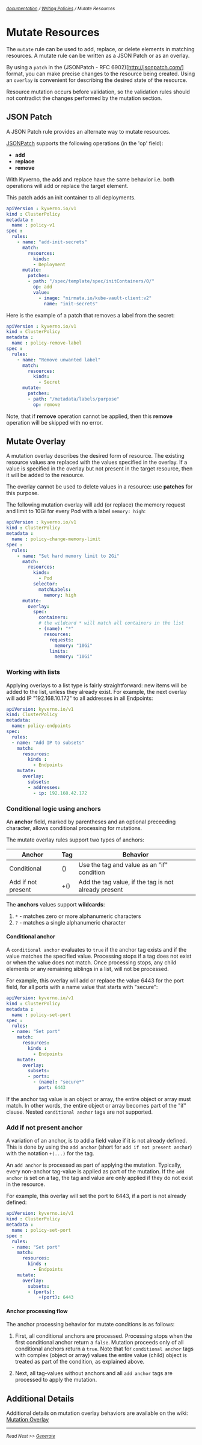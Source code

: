 <small>*[documentation](/README.md#documentation) / [Writing Policies](/documentation/writing-policies.md) / Mutate Resources*</small>

# Mutate Resources

The ```mutate``` rule can be used to add, replace, or delete elements in matching resources. A mutate rule can be written as a JSON Patch or as an overlay. 

By using a ```patch``` in the (JSONPatch - RFC 6902)[http://jsonpatch.com/] format, you can make precise changes to the resource being created. Using an ```overlay``` is convenient for describing the desired state of the resource.

Resource mutation occurs before validation, so the validation rules should not contradict the changes performed by the mutation section.


## JSON Patch

A JSON Patch rule provides an alternate way to mutate resources.

[JSONPatch](http://jsonpatch.com/) supports the following operations (in the 'op' field):
* **add**
* **replace**
* **remove**

With Kyverno, the add and replace have the same behavior i.e. both operations will add or replace the target element.

This patch adds an init container to all deployments.

````yaml
apiVersion : kyverno.io/v1
kind : ClusterPolicy
metadata :
  name : policy-v1
spec :
  rules:
    - name: "add-init-secrets"
      match:
        resources:
          kinds:
          - Deployment
      mutate:
        patches:
        - path: "/spec/template/spec/initContainers/0/"
          op: add
          value:
            - image: "nirmata.io/kube-vault-client:v2"
              name: "init-secrets"

````

Here is the example of a patch that removes a label from the secret:

````yaml
apiVersion : kyverno.io/v1
kind : ClusterPolicy
metadata :
  name : policy-remove-label
spec :
  rules:
    - name: "Remove unwanted label"
      match:
        resources:
          kinds:
            - Secret
      mutate:
        patches:
        - path: "/metadata/labels/purpose"
          op: remove
````

Note, that if **remove** operation cannot be applied, then this **remove** operation will be skipped with no error.

## Mutate Overlay

A mutation overlay describes the desired form of resource. The existing resource values are replaced with the values specified in the overlay. If a value is specified in the overlay but not present in the target resource, then it will be added to the resource. 

The overlay cannot be used to delete values in a resource: use **patches** for this purpose.

The following mutation overlay will add (or replace) the memory request and limit to 10Gi for every Pod with a label ```memory: high```:

````yaml
apiVersion : kyverno.io/v1
kind : ClusterPolicy
metadata :
  name : policy-change-memory-limit
spec :
  rules:
    - name: "Set hard memory limit to 2Gi"
      match:
        resources:
          kinds:
            - Pod
          selector:
            matchLabels:
              memory: high
      mutate:
        overlay:
          spec:
            containers:
            # the wildcard * will match all containers in the list
            - (name): "*"
              resources:
                requests:
                  memory: "10Gi"
                limits:
                  memory: "10Gi"

````

### Working with lists

Applying overlays to a list type is fairly straightforward: new items will be added to the list, unless they already exist. For example, the next overlay will add IP "192.168.10.172" to all addresses in all Endpoints:

````yaml
apiVersion: kyverno.io/v1
kind: ClusterPolicy
metadata:
  name: policy-endpoints
spec:
  rules:
  - name: "Add IP to subsets"
    match:
      resources:
        kinds :
          - Endpoints
    mutate:
      overlay:
        subsets:
        - addresses:
          - ip: 192.168.42.172
````



### Conditional logic using anchors

An **anchor** field, marked by parentheses and an optional preceeding character, allows conditional processing for mutations. 

The mutate overlay rules support two types of anchors:

| Anchor      	     | Tag 	| Behavior                                    	       |
|--------------------|-----	|----------------------------------------------------- |
| Conditional 	     | ()  	| Use the tag and value as an "if" condition           |
| Add if not present | +() 	| Add the tag value, if the tag is not already present |


The **anchors** values support **wildcards**:
1. `*` - matches zero or more alphanumeric characters
2. `?` - matches a single alphanumeric character

#### Conditional anchor

A `conditional anchor` evaluates to `true` if the anchor tag exists and if the value matches the specified value. Processing stops if a tag does not exist or when the value does not match. Once processing stops, any child elements or any remaining siblings in a list, will not be processed.

 For example, this overlay will add or replace the value 6443 for the port field, for all ports with a name value that starts with "secure":

````yaml
apiVersion: kyverno.io/v1
kind : ClusterPolicy
metadata :
  name : policy-set-port
spec :
  rules:
  - name: "Set port"
    match:
      resources:
        kinds :
          - Endpoints
    mutate:
      overlay:
        subsets:
        - ports:
          - (name): "secure*"
            port: 6443
````

If the anchor tag value is an object or array, the entire object or array must match. In other words, the entire object or array becomes part of the "if" clause. Nested `conditional anchor` tags are not supported.

### Add if not present anchor

A variation of an anchor, is to add a field value if it is not already defined. This is done by using the `add anchor` (short for `add if not present anchor`) with the notation ````+(...)```` for the tag.

An `add anchor` is processed as part of applying the mutation. Typically, every non-anchor tag-value is applied as part of the mutation. If the `add anchor` is set on a tag, the tag and value are only applied if they do not exist in the resource.

For example, this overlay will set the port to 6443, if a port is not already defined:

````yaml
apiVersion: kyverno.io/v1
kind : ClusterPolicy
metadata :
  name : policy-set-port
spec :
  rules:
  - name: "Set port"
    match:
      resources:
        kinds :
          - Endpoints
    mutate:
      overlay:
        subsets:
        - (ports):
            +(port): 6443
````

#### Anchor processing flow

The anchor processing behavior for mutate conditions is as follows:

1. First, all conditional anchors are processed. Processing stops when the first conditional anchor return a `false`. Mutation proceeds only of all conditional anchors return a `true`. Note that for `conditional anchor` tags with complex (object or array) values the entire value (child) object is treated as part of the condition, as explained above.

2. Next, all tag-values without anchors and all `add anchor` tags are processed to apply the mutation. 


## Additional Details

Additional details on mutation overlay behaviors are available on the wiki: [Mutation Overlay](https://github.com/nirmata/kyverno/wiki/Mutation-Overlay)

---
<small>*Read Next >> [Generate](/documentation/writing-policies-generate.md)*</small>
